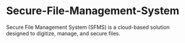 # Secure-File-Management-System
Secure File Management System (SFMS) is a cloud-based solution designed to digitize, manage, and secure files.
